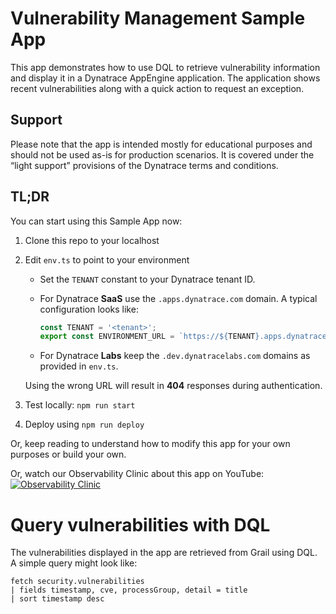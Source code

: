 # Vulnerability Management Sample App

This app demonstrates how to use DQL to retrieve vulnerability information and display it in a Dynatrace AppEngine application.
The application shows recent vulnerabilities along with a quick action to request an exception.

## Support
Please note that the app is intended mostly for educational purposes and should not be used as-is for production scenarios. It is covered under the “light support” provisions of the Dynatrace terms and conditions.

## TL;DR
You can start using this Sample App now:
1. Clone this repo to your localhost
2. Edit `env.ts` to point to your environment
   - Set the `TENANT` constant to your Dynatrace tenant ID.
   - For Dynatrace **SaaS** use the `.apps.dynatrace.com` domain. A typical configuration looks like:

     ```ts
     const TENANT = '<tenant>'; 
     export const ENVIRONMENT_URL = `https://${TENANT}.apps.dynatrace.com/`;
     ```

   - For Dynatrace **Labs** keep the `.dev.dynatracelabs.com` domains as provided in `env.ts`.
   
   Using the wrong URL will result in **404** responses during authentication.
3. Test locally: `npm run start`
4. Deploy using `npm run deploy`

Or, keep reading to understand how to modify this app for your own purposes or build your own.

Or, watch our Observability Clinic about this app on YouTube:
[![Observability Clinic](src/assets/observability_clinic.png 'Observability Clinic')](https://www.youtube.com/watch?v=0cbdymD_2tc)

# Query vulnerabilities with DQL

The vulnerabilities displayed in the app are retrieved from Grail using DQL. A simple query might look like:

```
fetch security.vulnerabilities
| fields timestamp, cve, processGroup, detail = title
| sort timestamp desc
```
